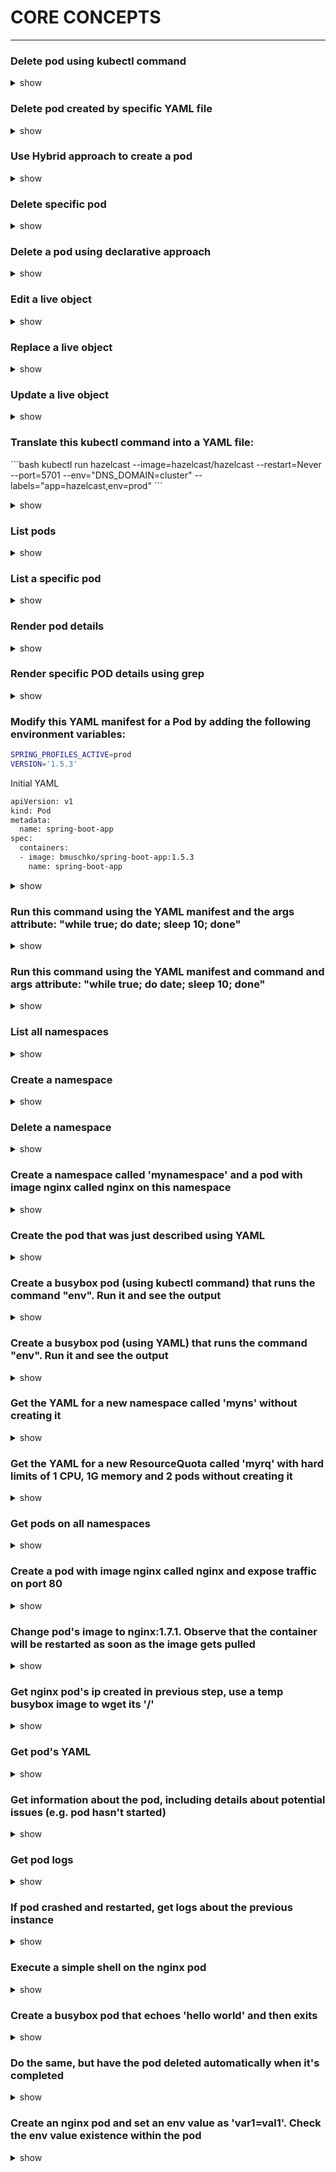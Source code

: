 # CORE CONCEPTS
-------------------
### Delete pod using kubectl command 
<details><summary>show</summary>
  <p>
    
  ```bash
  kubectl delete pod frontend
  ```
    
  </p>
</details>

### Delete pod created by specific YAML file 
<details><summary>show</summary>
  <p>
    
  ```bash
  kubectl delete -f pod.yaml
  ```
    
  <p>
</details>

### Use Hybrid approach to create a pod 
<details><summary>show</summary>
  <p>
  ```bash
  kubectl run frontend --image=nginx --restart=Never --port=80 \
  -o yaml --dry-run=client > pod.yaml
  ```
  ```bash
  kubectl create -f pod.yaml
  ```
  </p>
</details>


### Delete specific pod
<details><summary>show</summary>
  <p>
  ```bash
  kubectl delete pod frontend
  ```
  </p>
</details>

### Delete a pod using declarative approach
<details><summary>show</summary>
  <p>
  ```bash
  kubectl delete -f pod.yaml
  ```
  </p>
</details>

### Edit a live object
<details><summary>show</summary>
  <p>
  ```bash
  kubectl edit pod frontend
  ```
  </p>
</details>

### Replace a live object
<details><summary>show</summary>
  <p>
  ```bash
  kubectl replace -f pod.yaml
  ```
  </p>
</details>

### Update a live object
<details><summary>show</summary>
  <p>
  ```bash
  kubectl apply -f pod.yaml
  ```
  </p>
</details>

### Translate this kubectl command into a YAML file:
<p>
```bash
  kubectl run hazelcast --image=hazelcast/hazelcast --restart=Never --port=5701 --env="DNS_DOMAIN=cluster" --labels="app=hazelcast,env=prod"
```
  
</p>
<details><summary>show</summary>
  <p>
  ```bash
  apiVersion: v1
  kind: Pod
  metadata:
  name: hazelcast
  labels:
    app: hazelcast
    env: prod
  spec:
  containers:
  - env:
    - name: DNS_DOMAIN
      value: cluster
  image: hazelcast/hazelcast
  name: hazelcast
  ports:
  - containerPort: 5701
  restartPolicy: Never
  ```
  </p>
</details>

### List pods
<details><summary>show</summary>
  <p>
  ```bash
  kubectl get pods
  ```
  </p>
</details>

### List a specific pod
<details><summary>show</summary>
  <p>
  ```bash
  kubectl get pods hazelcast
  ```
  </p>
</details>

### Render pod details
<details><summary>show</summary>
  <p>
  ```bash
  kubectl describe pods hazelcast
  ```
  </p>
</details>

### Render specific POD details using grep
<details><summary>show</summary>
  <p>
  ```bash
  kubectl describe pods hazelcast | grep Image:
  ```
  </p>
</details>

### Modify this YAML manifest for a Pod by adding the following environment variables:
```bash
SPRING_PROFILES_ACTIVE=prod
VERSION='1.5.3'
```

Initial YAML

```bash
apiVersion: v1
kind: Pod
metadata:
  name: spring-boot-app
spec:
  containers:
  - image: bmuschko/spring-boot-app:1.5.3
    name: spring-boot-app
```

<details><summary>show</summary>
  <p>
  ```bash
  apiVersion: v1
  kind: Pod
  metadata:
    name: spring-boot-app
  spec:
    containers:
    - image: bmuschko/spring-boot-app:1.5.3
      name: spring-boot-app
      env:
      - name: SPRING_PROFILES_ACTIVE
        value: prod
      - name: VERSION
        value: '1.5.3'
  ```
  </p>
</details>

### Run this command using the YAML manifest and the args attribute: "while true; do date; sleep 10; done"
<details><summary>show</summary>
  <p>
  ```bash
  apiVersion: v1
  kind: Pod
  metadata:
    name: mypod
  spec:
    containers:
    - args:
    - /bin/sh
    - -c
    - while true; do date; sleep 10; done
    image: busybox
    name: mypod
  restartPolicy: Never
  ```
  </p>
</details>

### Run this command using the YAML manifest and command and args attribute: "while true; do date; sleep 10; done"
<details><summary>show</summary>
  <p>
  ```bash
  apiVersion: v1
  kind: Pod
  metadata:
    name: mypod
  spec:
    containers:
    - command: ["/bin/sh"]
    args: ["-c", "while true; do date; sleep 10; done"]
    image: busybox
    name: mypod
  restartPolicy: Never
  ```
  To validate
  ```bash
  kubectl create -f pod.yaml
  kubectl logs mypod -f
  ```
  </p>
</details>

### List all namespaces
<details><summary>show</summary>
  <p>
  ```bash
  kubectl get namespaces
  ```
  </p>
</details>

### Create a namespace
<details><summary>show</summary>
  <p>
  ```bash
  kubectl create namespace code-red
  ```
  </p>
</details>

### Delete a namespace
<details><summary>show</summary>
  <p>
  ```bash
  kubectl delete namespace code-red
  ```
  </p>
</details>

### Create a namespace called 'mynamespace' and a pod with image nginx called nginx on this namespace
<details><summary>show</summary>
  <p>
  ```bash
  kubectl create namespace mynamespace
  kubectl run nginx --image=nginx --restart=Never -n mynamespace
  ```
  </p>
</details>

### Create the pod that was just described using YAML
<details><summary>show</summary>
  <p>
  Easily generate YAML with:
  ```bash
  kubectl run nginx --image=nginx --restart=Never --dry-run=client -n mynamespace -o yaml > pod.yaml
  ```

  ```bash
  cat pod.yaml
  ```
  ```yaml
  apiVersion: v1
  kind: Pod
  metadata:
    creationTimestamp: null
    labels:
      run: nginx
    name: nginx
    namespace: mynamespace
  spec:
    containers:
    - image: nginx
      imagePullPolicy: IfNotPresent
      name: nginx
      resources: {}
    dnsPolicy: ClusterFirst
    restartPolicy: Never
  status: {}
  ```

  ```bash
  kubectl create -f pod.yaml
  ```
  Alternatively, you can run in one line
  ```bash
  kubectl run nginx --image=nginx --restart=Never --dry-run=client -o yaml | kubectl create -n mynamespace -f -
  ```
  </p>
</details>

### Create a busybox pod (using kubectl command) that runs the command "env". Run it and see the output
<details><summary>show</summary>
  <p>
  ```bash
  kubectl run busybox --image=busybox --command --restart=Never -it --rm -- env # -it will help in seeing the output, --rm will immediately delete the pod after it exits
  # or, just run it without -it
  kubectl run busybox --image=busybox --command --restart=Never -- env
  # and then, check its logs
  kubectl logs busybox
  ```
  </p>
</details>

### Create a busybox pod (using YAML) that runs the command "env". Run it and see the output
<details><summary>show</summary>
<p>
```bash
# create a  YAML template with this command
kubectl run busybox --image=busybox --restart=Never --dry-run=client -o yaml --command -- env > envpod.yaml
# see it
cat envpod.yaml
```

```YAML
apiVersion: v1
kind: Pod
metadata:
  creationTimestamp: null
  labels:
    run: busybox
  name: busybox
spec:
  containers:
  - command:
    - env
    image: busybox
    name: busybox
    resources: {}
  dnsPolicy: ClusterFirst
  restartPolicy: Never
status: {}
```

```bash
# apply it and then see the logs
kubectl apply -f envpod.yaml
kubectl logs busybox
```
</p>
</details>

### Get the YAML for a new namespace called 'myns' without creating it
<details><summary>show</summary>
  <p>
  ```bash
  kubectl create namespace myns -o yaml --dry-run=client
  ```
  </p>
</details>

### Get the YAML for a new ResourceQuota called 'myrq' with hard limits of 1 CPU, 1G memory and 2 pods without creating it
<details><summary>show</summary>
  <p>
  ```bash
  kubectl create quota myrq --hard=cpu=1,memory=1G,pods=2 --dry-run=client -o yaml
  ```
  </p>
</details>

### Get pods on all namespaces
<details><summary>show</summary>
  <p>
  ```bash
  kubectl get po --all-namespaces
  ```
  Alternatively 

  ```bash
  kubectl get po -A
  ```
  </p>
</details>

### Create a pod with image nginx called nginx and expose traffic on port 80
<details><summary>show</summary>
  <p>
  ```bash
  kubectl run nginx --image=nginx --restart=Never --port=80
  ```
  </p>
</details>

### Change pod's image to nginx:1.7.1. Observe that the container will be restarted as soon as the image gets pulled
<details><summary>show</summary>
<p>

*Note*: The `RESTARTS` column should contain 0 initially (ideally - it could be any number)

```bash
# kubectl set image POD/POD_NAME CONTAINER_NAME=IMAGE_NAME:TAG
kubectl set image pod/nginx nginx=nginx:1.7.1
kubectl describe po nginx # you will see an event 'Container will be killed and recreated'
kubectl get po nginx -w # watch it
```

*Note*: some time after changing the image, you should see that the value in the `RESTARTS` column has been increased by 1, because the container has been restarted, as stated in the events shown at the bottom of the `kubectl describe pod` command:

```
Events:
  Type    Reason     Age                  From               Message
  ----    ------     ----                 ----               -------
[...]
  Normal  Killing    100s                 kubelet, node3     Container pod1 definition changed, will be restarted
  Normal  Pulling    100s                 kubelet, node3     Pulling image "nginx:1.7.1"
  Normal  Pulled     41s                  kubelet, node3     Successfully pulled image "nginx:1.7.1"
  Normal  Created    36s (x2 over 9m43s)  kubelet, node3     Created container pod1
  Normal  Started    36s (x2 over 9m43s)  kubelet, node3     Started container pod1
```

*Note*: you can check pod's image by running

```bash
kubectl get po nginx -o jsonpath='{.spec.containers[].image}{"\n"}'
```

</p>
</details>

### Get nginx pod's ip created in previous step, use a temp busybox image to wget its '/'
<details><summary>show</summary>
<p>

```bash
kubectl get po -o wide # get the IP, will be something like '10.1.1.131'
# create a temp busybox pod
kubectl run busybox --image=busybox --rm -it --restart=Never -- wget -O- 10.1.1.131:80
```

Alternatively you can also try a more advanced option:

```bash
# Get IP of the nginx pod
NGINX_IP=$(kubectl get pod nginx -o jsonpath='{.status.podIP}')
# create a temp busybox pod
kubectl run busybox --image=busybox --env="NGINX_IP=$NGINX_IP" --rm -it --restart=Never -- sh -c 'wget -O- $NGINX_IP:80'
``` 

Or just in one line:

```bash
kubectl run busybox --image=busybox --rm -it --restart=Never -- wget -O- $(kubectl get pod nginx -o jsonpath='{.status.podIP}:{.spec.containers[0].ports[0].containerPort}')
```

</p>
</details>

### Get pod's YAML
<details><summary>show</summary>
  <p>
  ```bash
  kubectl get po nginx -o yaml
  # or
  kubectl get po nginx -oyaml
  # or
  kubectl get po nginx --output yaml
  # or
  kubectl get po nginx --output=yaml
  ```
  </p>
</details>

### Get information about the pod, including details about potential issues (e.g. pod hasn't started)
<details><summary>show</summary>
  <p>
  ```bash
  kubectl describe po nginx
  ```
  </p>
</details>

### Get pod logs
<details><summary>show</summary>
  <p>
  ```bash
  kubectl logs nginx
  ```
  </p>
</details>

### If pod crashed and restarted, get logs about the previous instance
<details><summary>show</summary>
  <p>
  ```bash
  kubectl logs nginx -p
  # or
  kubectl logs nginx --previous
  ```
  </p>
</details>

### Execute a simple shell on the nginx pod
<details><summary>show</summary>
  <p>
  ```bash
  kubectl exec -it nginx -- /bin/sh
  ```
  </p>
</details>

### Create a busybox pod that echoes 'hello world' and then exits
<details><summary>show</summary>
  <p>
  ```bash
  kubectl run busybox --image=busybox -it --restart=Never -- echo 'hello world'
  # or
  kubectl run busybox --image=busybox -it --restart=Never -- /bin/sh -c 'echo hello world'
  ```
  </p>
</details>

### Do the same, but have the pod deleted automatically when it's completed
<details><summary>show</summary>
  <p>
  ```bash
  kubectl run busybox --image=busybox -it --rm --restart=Never -- /bin/sh -c 'echo hello world'
  kubectl get po # nowhere to be found :)
  ```
  </p>
</details>

### Create an nginx pod and set an env value as 'var1=val1'. Check the env value existence within the pod
<details><summary>show</summary>
<p>

```bash
kubectl run nginx --image=nginx --restart=Never --env=var1=val1
# then
kubectl exec -it nginx -- env
# or
kubectl exec -it nginx -- sh -c 'echo $var1'
# or
kubectl describe po nginx | grep val1
# or
kubectl run nginx --restart=Never --image=nginx --env=var1=val1 -it --rm -- env
```

</p>
</details>
